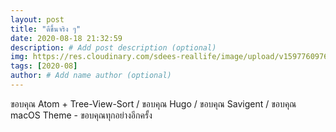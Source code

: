 ```yaml
---
layout: post
title: "ดีขึ้นจริง ๆ"
date: 2020-08-18 21:32:59
description: # Add post description (optional)
img: https://res.cloudinary.com/sdees-reallife/image/upload/v1597760976/IMG_20200818_103654.jpg # Add image post (optional)
tags: [2020-08]
author: # Add name author (optional)
---
```

ขอบคุณ Atom + Tree-View-Sort / ขอบคุณ Hugo / ขอบคุณ Savigent / ขอบคุณ macOS Theme - ขอบคุณทุกอย่างอีกครั้ง

<i class="fa fa-child" style="color:plum"></i>
